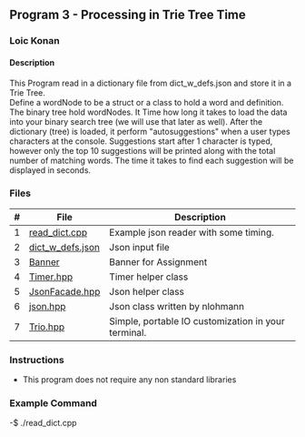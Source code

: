 ## Program 3 - Processing in Trie Tree Time

### Loic Konan

#### Description

This Program read in a dictionary file from dict_w_defs.json and store it in a Trie Tree.\
Define a wordNode to be a struct or a class to hold a word and definition.\
The binary tree hold wordNodes. It Time how long it takes to load the data \
into your binary search tree (we will use that later as well).
After the dictionary (tree) is loaded, it perform "autosuggestions" when a user types characters
at the console. Suggestions start after 1 character is typed, however only the top 10 suggestions will be printed along with the total number of matching words.
The time it takes to find each suggestion will be displayed in seconds.

### Files

|  #  | File                                 | Description                                         |
| :-: | ------------------------------------ | --------------------------------------------------- |
|  1  | [read_dict.cpp](read_dict.cpp)       | Example json reader with some timing.               |
|  2  | [dict_w_defs.json](dict_w_defs.json) | Json input file                                     |
|  3  | [Banner](Banner)                     | Banner for Assignment                               |
|  4  | [Timer.hpp](Timer.hpp)               | Timer helper class                                  |
|  5  | [JsonFacade.hpp](JsonFacade.hpp)     | Json helper class                                   |
|  6  | [json.hpp](json.hpp)                 | Json class written by nlohmann                      |
|  7  | [Trio.hpp](Trio.hpp)                 | Simple, portable IO customization in your terminal. |

### Instructions

- This program does not require any non standard libraries

### Example Command

-$ ./read_dict.cpp
